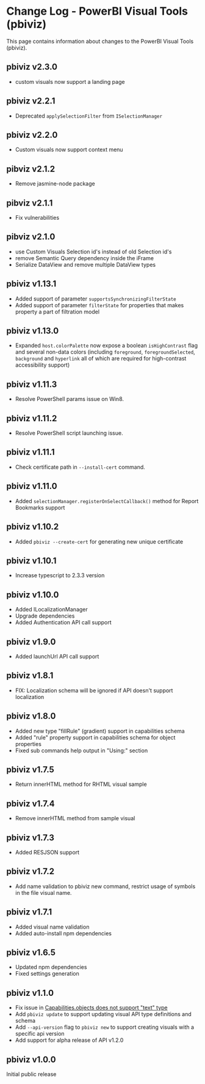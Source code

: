 # Change Log - PowerBI Visual Tools (pbiviz)

This page contains information about changes to the PowerBI Visual Tools (pbiviz).

## pbiviz v2.3.0
* custom visuals now support a landing page

## pbiviz v2.2.1
* Deprecated `applySelectionFilter` from `ISelectionManager`

## pbiviz v2.2.0
* Custom visuals now support context menu

## pibviz v2.1.2
* Remove jasmine-node package

## pibviz v2.1.1
* Fix vulnerabilities

## pibviz v2.1.0
* use Custom Visuals Selection id's instead of old Selection id's 
* remove Semantic Query dependency inside the iFrame
* Serialize DataView and remove multiple DataView types

## pbiviz v1.13.1
* Added support of parameter `supportsSynchronizingFilterState`
* Added support of parameter `filterState` for properties that makes property a part of filtration model

## pbiviz v1.13.0
* Expanded `host.colorPalette` now expose a boolean `isHighContrast` flag and several non-data colors (including `foreground`, `foregroundSelected`, `background` and `hyperlink` all of which are required for high-contrast accessibility support)

## pbiviz v1.11.3
* Resolve PowerShell params issue on Win8.

## pbiviz v1.11.2
* Resolve PowerShell script launching issue.

## pbiviz v1.11.1
* Check certificate path in `--install-cert` command.

## pbiviz v1.11.0
* Added `selectionManager.registerOnSelectCallback()` method for Report Bookmarks support

## pbiviz v1.10.2
* Added `pbiviz --create-cert` for generating new unique certificate

## pbiviz v1.10.1
* Increase typescript to 2.3.3 version

## pbiviz v1.10.0
* Added ILocalizationManager
* Upgrade dependencies
* Added Authentication API call support

## pbiviz v1.9.0
* Added launchUrl API call support

## pbiviz v1.8.1
* FIX: Localization schema will be ignored if API doesn't support localization

## pbiviz v1.8.0
* Added new type "fillRule" (gradient) support in capabilities schema
* Added "rule" property support in capabilities schema for object properties
* Fixed sub commands help output in "Using:" section

## pbiviz v1.7.5
* Return innerHTML method for RHTML visual sample 

## pbiviz v1.7.4
* Remove innerHTML method from sample visual

## pbiviz v1.7.3
* Added RESJSON support 

## pbiviz v1.7.2
* Add name validation to pbiviz new command, restrict usage of symbols in the file visual name.

## pbiviz v1.7.1
* Added visual name validation
* Added auto-install npm dependencies

## pbiviz v1.6.5
* Updated npm dependencies
* Fixed settings generation

## pbiviz v1.1.0

* Fix issue in [Capabilities.objects does not support "text" type](https://github.com/Microsoft/PowerBI-visuals-tools/issues/12)
* Add `pbiviz update` to support updating visual API type definitions and schema
* Add `--api-version` flag to `pbiviz new` to support creating visuals with a specific api version
* Add support for alpha release of API v1.2.0

## pbiviz v1.0.0

Initial public release
